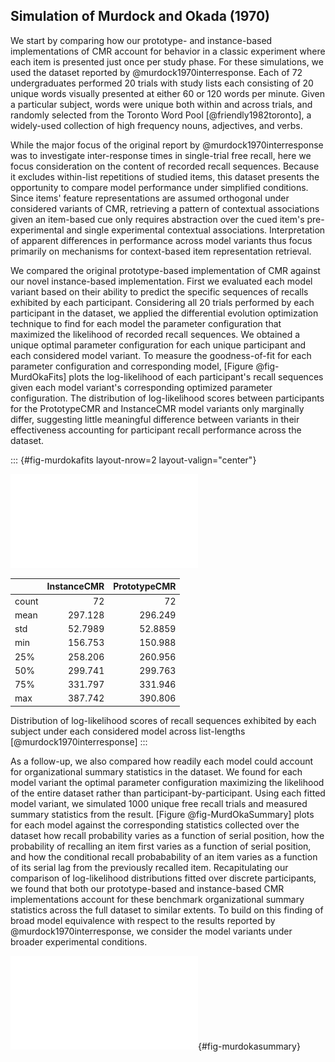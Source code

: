 ## Simulation of Murdock and Okada (1970)
We start by comparing how our prototype- and instance-based implementations of CMR account for behavior in a classic experiment where each item is presented just once per study phase. For these simulations, we used the dataset reported by @murdock1970interresponse. Each of 72 undergraduates performed 20 trials with study lists each consisting of 20 unique words visually presented at either 60 or 120 words per minute. Given a particular subject, words were unique both within and across trials, and randomly selected from the Toronto Word Pool [@friendly1982toronto], a widely-used collection of high frequency nouns, adjectives, and verbs.

While the major focus of the original report by @murdock1970interresponse was to investigate inter-response times in single-trial free recall, here we focus consideration on the content of recorded recall sequences. Because it excludes within-list repetitions of studied items, this dataset presents the opportunity to compare model performance under simplified conditions. Since items' feature representations are assumed orthogonal under considered variants of CMR, retrieving a pattern of contextual associations given an item-based cue only requires abstraction over the cued item's pre-experimental and single experimental contextual associations. Interpretation of apparent differences in performance across model variants thus focus primarily on mechanisms for context-based item representation retrieval.

We compared the original prototype-based implementation of CMR against our novel instance-based implementation. First we evaluated each model variant based on their ability to predict the specific sequences of recalls exhibited by each participant. Considering all 20 trials performed by each participant in the dataset, we applied the differential evolution optimization technique to find for each model the parameter configuration that maximized the likelihood of recorded recall sequences. We obtained a unique optimal parameter configuration for each unique participant and each considered model variant. To measure the goodness-of-fit for each parameter configuration and corresponding model, [Figure @fig-MurdOkaFits] plots the log-likelihood of each participant's recall sequences given each model variant's corresponding optimized parameter configuration. The distribution of log-likelihood scores between participants for the PrototypeCMR and InstanceCMR model variants only marginally differ, suggesting little meaningful difference between variants in their effectiveness accounting for participant recall performance across the dataset.


::: {#fig-murdokafits layout-nrow=2 layout-valign="center"}

![](figures/individual_murdock1970.pdf)

|       |   InstanceCMR |   PrototypeCMR |
|:------|--------------:|---------------:|
| count |        72     |         72     |
| mean  |      297.128   |       296.249  |
| std   |       52.7989 |        52.8859 |
| min   |      156.753 |        150.988 |
| 25%   |     258.206  |       260.956  |
| 50%   |     299.741  |       299.763  |
| 75%   |      331.797  |       331.946  |
| max   |     387.742  |       390.806  |

Distribution of log-likelihood scores of recall sequences exhibited by each subject under each considered model across list-lengths [@murdock1970interresponse]
:::


As a follow-up, we also compared how readily each model could account for organizational summary statistics in the dataset. We found for each model variant the optimal parameter configuration maximizing the likelihood of the entire dataset rather than participant-by-participant. Using each fitted model variant, we simulated 1000 unique free recall trials and measured summary statistics from the result. [Figure @fig-MurdOkaSummary] plots for each model against the corresponding statistics collected over the dataset how recall probability varies as a function of serial position, how the probability of recalling an item first varies as a function of serial position, and how the conditional recall probabability of an item varies as a function of its serial lag from the previously recalled item. Recapitulating our comparison of log-likelihood distributions fitted over discrete participants, we found that both our prototype-based and instance-based CMR implementations account for these benchmark organizational summary statistics across the full dataset to similar extents. To build on this finding of broad model equivalence with respect to the results reported by @murdock1970interresponse, we consider the model variants under broader experimental conditions.

![Comparison of summary statistics between each model against observed data [@murdock1970interresponse]](figures/overall_murdock1970.pdf){#fig-murdokasummary}

